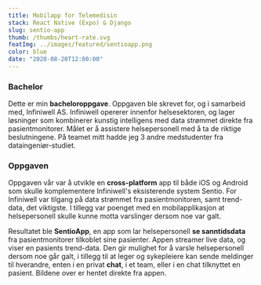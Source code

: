 ```yaml
---
title: Mobilapp for Telemedisin
stack: React Native (Expo) & Django
slug: sentio-app
thumb: /thumbs/heart-rate.svg
featImg: ../images/featured/sentioapp.png
color: blue
date: "2020-08-20T12:00:00"
---
```


### Bachelor

Dette er min **bacheloroppgave**. Oppgaven ble skrevet for, og i samarbeid med, Infiniwell AS. Infiniwell opererer innenfor helsesektoren, og lager løsninger som kombinerer kunstig intelligens med data strømmet direkte fra pasientmonitorer. Målet er å assistere helsepersonell med å ta de riktige beslutningene. På teamet mitt hadde jeg 3 andre medstudenter fra dataingeniør-studiet.

### Oppgaven

Oppgaven vår var å utvikle en **cross-platform** app til både iOS og Android som skulle komplementere Infiniwell's eksisterende system Sentio. For Infiniwell var tilgang på data strømmet fra pasientmonitoren, samt trend-data, det viktigste. I tillegg var poenget med en mobilapplikasjon at helsepersonell skulle kunne motta varslinger dersom noe var galt.

Resultatet ble **SentioApp**, en app som lar helsepersonell **se sanntidsdata** fra pasientmonitorer tilkoblet sine pasienter. Appen streamer live data, og viser en pasients trend-data. Den gir mulighet for å varsle helsepersonell dersom noe går galt, i tillegg til at leger og sykepleiere kan sende meldinger til hverandre, enten i en privat **chat**, i et team, eller i en chat tilknyttet en pasient. Bildene over er hentet direkte fra appen.
